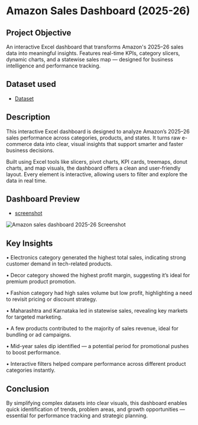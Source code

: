 # Amazon Sales Dashboard (2025-26)
## Project Objective
An interactive Excel dashboard that transforms Amazon's 2025–26 sales data into meaningful insights. Features real-time KPIs, category slicers, dynamic charts, and a statewise sales map — designed for business intelligence and performance tracking.
<br>
## Dataset used
- <a href="https://github.com/Neha-Kashyap-15/Amazon-Sales-Dashboard-1-/blob/main/Amazon%20Dashboard%202025-26.xlsx">Dataset</a>

## Description

 This interactive Excel dashboard is designed to analyze Amazon’s 2025–26 sales performance across categories, products, and states. It turns raw e-commerce data into clear, visual insights that support smarter and faster business decisions.

Built using Excel tools like slicers, pivot charts, KPI cards, treemaps, donut charts, and map visuals, the dashboard offers a clean and user-friendly layout. Every element is interactive, allowing users to filter and explore the data in real time.

## Dashboard Preview
- <a href="https://github.com/Neha-Kashyap-15/Amazon-Sales-Dashboard-1-/blob/e82285da6f90615dbb909d3d4aced11082e5c2f7/Amazon%20sales%20dashboard%202025-26%20Screenshot.png">screenshot</a>

![Amazon sales dashboard 2025-26 Screenshot](https://github.com/user-attachments/assets/6cefecf8-961d-42af-93d7-438e96026867)

## Key Insights

• Electronics category generated the highest total sales, indicating strong customer demand in tech-related products.

• Decor category showed the highest profit margin, suggesting it’s ideal for premium product promotion.

• Fashion category had high sales volume but low profit, highlighting a need to revisit pricing or discount strategy.

• Maharashtra and Karnataka led in statewise sales, revealing key markets for targeted marketing.

• A few products contributed to the majority of sales revenue, ideal for bundling or ad campaigns.

• Mid-year sales dip identified — a potential period for promotional pushes to boost performance.

• Interactive filters helped compare performance across different product categories instantly.

## Conclusion

By simplifying complex datasets into clear visuals, this dashboard enables quick identification of trends, problem areas, and growth opportunities — essential for performance tracking and strategic planning.






